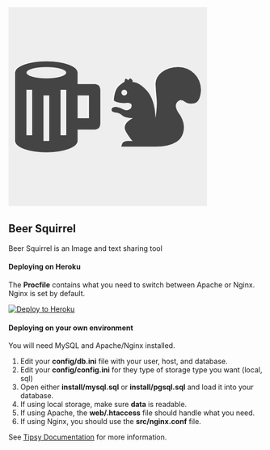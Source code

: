 ![Beer Squirrel](https://raw.githubusercontent.com/arzynik/beersquirrel/master/www/icon.png)

## Beer Squirrel

Beer Squirrel is an Image and text sharing tool


#### Deploying on Heroku

The **Procfile** contains what you need to switch between Apache or Nginx. Nginx is set by default.

[![Deploy to Heroku](https://www.herokucdn.com/deploy/button.svg)](https://heroku.com/deploy)


#### Deploying on your own environment

You will need MySQL and Apache/Nginx installed.

1. Edit your **config/db.ini** file with your user, host, and database.
2. Edit your **config/config.ini** for they type of storage type you want (local, sql)
3. Open either **install/mysql.sql** or **install/pgsql.sql** and load it into your database.
4. If using local storage, make sure **data** is readable.
5. If using Apache, the **web/.htaccess** file should handle what you need.
6. If using Nginx, you should use the **src/nginx.conf** file.


See [Tipsy Documentation](https://github.com/arzynik/Tipsy/wiki) for more information.
